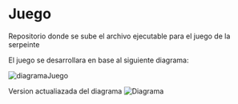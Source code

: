 # Juego
Repositorio donde se sube el archivo ejecutable para el juego de la serpeinte

El juego se desarrollara en base al siguiente diagrama:

![diagramaJuego](https://github.com/user-attachments/assets/a5d628d4-fe8c-4f55-b4e6-a9faa960aa50)

Version actualiazada del diagrama
![Diagrama](https://github.com/user-attachments/assets/0ad605d9-f9c6-4bca-b2f6-8ce6d4ef60a5)
